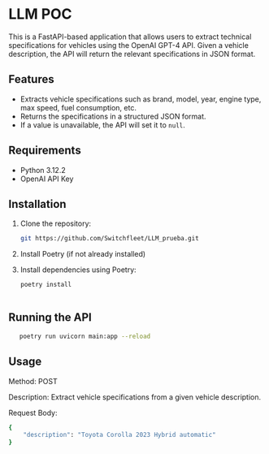 # LLM POC

This is a FastAPI-based application that allows users to extract technical specifications for vehicles using the OpenAI GPT-4 API. Given a vehicle description, the API will return the relevant specifications in JSON format.

## Features

- Extracts vehicle specifications such as brand, model, year, engine type, max speed, fuel consumption, etc.
- Returns the specifications in a structured JSON format.
- If a value is unavailable, the API will set it to `null`.

## Requirements

- Python 3.12.2
- OpenAI API Key

## Installation

1. Clone the repository:
   ```bash
   git https://github.com/Switchfleet/LLM_prueba.git
   
2. Install Poetry (if not already installed)

3. Install dependencies using Poetry:
   ```bash
   poetry install
 
## Running the API
```bash
   poetry run uvicorn main:app --reload
   ```
## Usage
Method: POST

Description: Extract vehicle specifications from a given vehicle description.

Request Body:
```bash
{
    "description": "Toyota Corolla 2023 Hybrid automatic"
}
```





